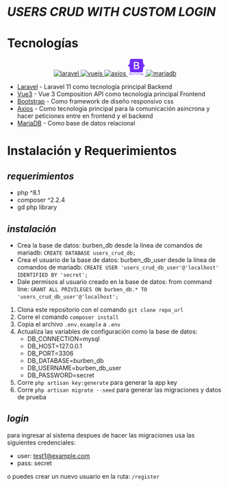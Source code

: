 # _USERS CRUD WITH CUSTOM LOGIN_

# Tecnologías

<p align="center">
    <a href="https://laravel.com/" target="_blank" rel="noreferrer"> <img src="https://cdn.jsdelivr.net/gh/devicons/devicon@latest/icons/laravel/laravel-original.svg" alt="laravel" width="40" height="40"/> </a>
    <a href="https://vuejs.org/" target="_blank" rel="noreferrer"> <img src="https://cdn.jsdelivr.net/gh/devicons/devicon@latest/icons/vuejs/vuejs-original-wordmark.svg" alt="vuejs" width="40" height="40"/> </a> 
    <a href="https://axios-http.com/docs/intro" target="_blank" rel="noreferrer"><img src="https://cdn.jsdelivr.net/gh/devicons/devicon@latest/icons/axios/axios-plain-wordmark.svg" alt="axios" width="40" height="40"/> </a> 
    <a href="https://getbootstrap.com" target="_blank" rel="noreferrer"> <img src="https://raw.githubusercontent.com/devicons/devicon/master/icons/bootstrap/bootstrap-plain-wordmark.svg" alt="bootstrap" width="40" height="40"/> </a>
    <a href="https://mariadb.org/" target="_blank" rel="noreferrer"> <img src="https://www.vectorlogo.zone/logos/mariadb/mariadb-icon.svg" alt="mariadb" width="40" height="40"/> </a> 
</p>

- [Laravel] - Laravel 11 como tecnología principal Backend
- [Vue3] - Vue 3 Composition API como tecnología principal Frontend
- [Bootstrap] - Como framework de diseño responsivo css
- [Axios] - Como tecnología principal para la comunicación asincrona y hacer peticiones entre en frontend y el backend
- [MariaDB] - Como base de datos relacional


# Instalación y Requerimientos

## _requerimientos_

- php ^8.1
- composer ^2.2.4 
- gd php library

## _instalación_

- Crea la base de datos: burben_db
    desde la línea de comandos de mariadb: `CREATE DATABASE users_crud_db;`
- Crea el usuario de la base de datos: burben_db_user
    desde la línea de comandos de mariadb: `CREATE USER 'users_crud_db_user'@'localhost' IDENTIFIED BY 'secret';`
- Dale permisos al usuario creado en la base de datos:
    from command line: `GRANT ALL PRIVILEGES ON burben_db.* TO 'users_crud_db_user'@'localhost';`

1. Clona este repositorio con el comando `git clone repo_url`
2. Corre el comando `composer install`
3. Copia el archivo `.env.example` a `.env` 
4. Actualiza las variables de configuración como la base de datos:
    - DB_CONNECTION=mysql
    - DB_HOST=127.0.0.1
    - DB_PORT=3306
    - DB_DATABASE=burben_db
    - DB_USERNAME=burben_db_user
    - DB_PASSWORD=secret
5. Corre `php artisan key:generate` para generar la app key
6. Corre `php artisan migrate --seed` para generar las migraciones y datos de prueba

## _login_

para ingresar al sistema despues de hacer las migraciones usa las siguientes credenciales:

- user: test1@example.com
- pass: secret

o puedes crear un nuevo usuario en la ruta: `/register`

[Laravel]: <https://laravel.com/docs/8.x>
[Bootstrap]: <https://getbootstrap.com/docs/5.0/getting-started/introduction/>
[Vue3]: <https://vuejs.org/>
[Axios]: <https://axios-http.com/docs/intro>
[MariaDB]: <https://mariadb.com/kb/en/documentation/>